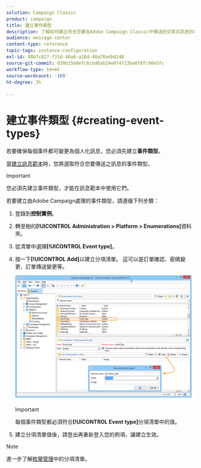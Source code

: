 ```yaml
---
solution: Campaign Classic
product: campaign
title: 建立事件類型
description: 了解如何建立符合您要在Adobe Campaign Classic中傳送的交易式訊息的事件類型。
audience: message-center
content-type: reference
topic-tags: instance-configuration
exl-id: 98b7c827-f31d-46a6-a28d-40a78a4b4248
source-git-commit: d39b15b0efc6cbd6ab24e074713be6f8fc90e5fc
workflow-type: tm+mt
source-wordcount: '169'
ht-degree: 3%

---
```


# 建立事件類型 {#creating-event-types}

若要確保每個事件都可變更為個人化訊息，您必須先建立&#x200B;**事件類型**。

當[建立訊息範本](../../message-center/using/creating-the-message-template.md)時，您將選取符合您要傳送之訊息的事件類型。

>[!IMPORTANT]
>
>您必須先建立事件類型，才能在訊息範本中使用它們。

若要建立由Adobe Campaign處理的事件類型，請遵循下列步驟：

1. 登錄到&#x200B;**控制實例**。

1. 轉至樹的&#x200B;**[!UICONTROL Administration > Platform > Enumerations]**&#x200B;資料夾。

1. 從清單中選擇&#x200B;**[!UICONTROL Event type]**。

1. 按一下&#x200B;**[!UICONTROL Add]**&#x200B;以建立分項清單。 這可以是訂單確認、密碼變更、訂單傳送變更等。

   ![](assets/messagecenter_eventtype_enum_001.png)

   >[!IMPORTANT]
   >
   >每個事件類型都必須符合&#x200B;**[!UICONTROL Event type]**&#x200B;分項清單中的值。

1. 建立分項清單值後，請登出再重新登入您的例項，讓建立生效。

>[!NOTE]
>
>進一步了解[枚舉管理](../../platform/using/managing-enumerations.md)中的分項清單。


